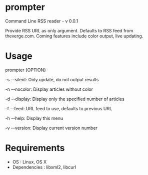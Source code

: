 prompter
========
Command Line RSS reader - v 0.0.1

Provide RSS URL as only argument. Defaults to RSS feed from theverge.com. Coming features include color output, live updating.

Usage
===

prompter {OPTION}

-s --silent:
	Only update, do not output results
	
-n --nocolor:
	Display articles without color
	
-d --display:
	Display only the specified number of articles
	
-f --feed:
	URL feed to use, defaults to previous URL
	
-h --help:
	Display this menu

-v --version:
	Display current version number
	
Requirements
===
- OS : Linux, OS X
- Dependencies : libxml2, libcurl




